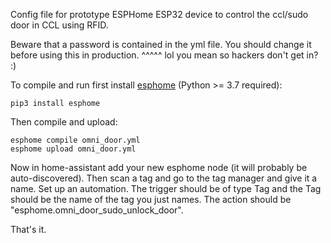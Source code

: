 
Config file for prototype ESPHome ESP32 device to control the ccl/sudo door in CCL using RFID.

Beware that a password is contained in the yml file. You should change it before using this in production.
                                                                ^^^^^ lol you mean so hackers don't get in? :)

To compile and run first install [esphome](https://esphome.io/) (Python >= 3.7 required):

```
pip3 install esphome
```

Then compile and upload:

```
esphome compile omni_door.yml
esphome upload omni_door.yml
```

Now in home-assistant add your new esphome node (it will probably be auto-discovered). Then scan a tag and go to the tag manager and give it a name. Set up an automation. The trigger should be of type Tag and the Tag should be the name of the tag you just names. The action should be "esphome.omni_door_sudo_unlock_door".

That's it.

